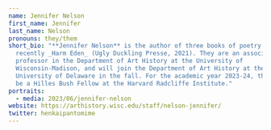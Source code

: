 ```yaml
---
name: Jennifer Nelson
first_name: Jennifer
last_name: Nelson
pronouns: they/them
short_bio: "**Jennifer Nelson** is the author of three books of poetry, most
  recently _Harm Eden_ (Ugly Duckling Presse, 2021). They are an associate
  professor in the Department of Art History at the University of
  Wisconsin-Madison, and will join the Department of Art History at the
  University of Delaware in the fall. For the academic year 2023-24, they will
  be a Hilles Bush Fellow at the Harvard Radcliffe Institute."
portraits:
  - media: 2023/06/jennifer-nelson
website: https://arthistory.wisc.edu/staff/nelson-jennifer/
twitter: henkaipantomime
---
```

